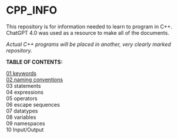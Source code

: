 # CPP_INFO

This repository is for information needed to learn to program in C++.
ChatGPT 4.0 was used as a resource to make all of the documents.

<em>Actual C++ programs will be placed in another, very clearly marked repository.</em>

<strong>TABLE OF CONTENTS:</strong>

<a href="https://github.com/atomicBadger2099/CPP_INFO/blob/main/01%20KEYWORDS.pdf" target="_blank">01  keywords</a><br>
<a href="https://github.com/atomicBadger2099/CPP_INFO/blob/main/02%20NAMING_CONVENTIONS.pdf" target="_blank">02  naming conventions</a><br>
03  statements<br>
04  expressions<br>
05  operators<br>
06  escape sequences<br>
07  datatypes<br>
08  variables<br>
09  namespaces<br>
10  Input/Output<br>
